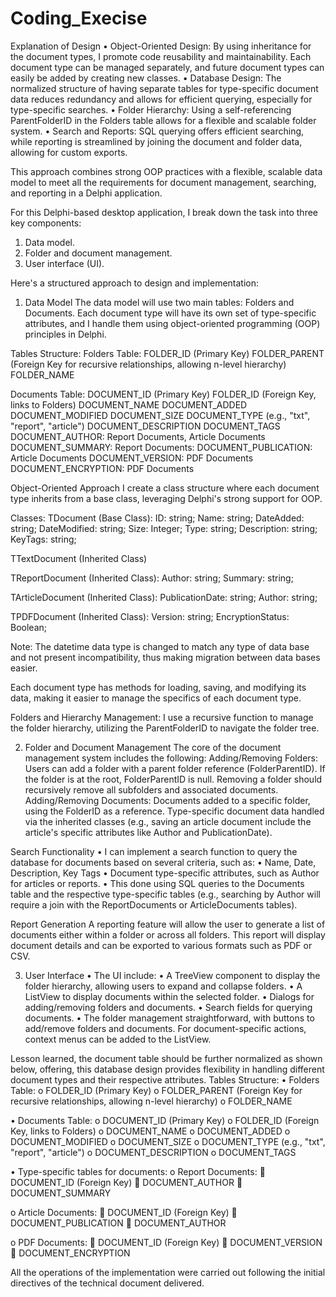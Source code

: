 # Coding_Execise
Explanation of Design
•	Object-Oriented Design: By using inheritance for the document types, I promote code reusability and maintainability. Each document type can be managed separately, and future document types can easily be added by creating new classes.
•	Database Design: The normalized structure of having separate tables for type-specific document data reduces redundancy and allows for efficient querying, especially for type-specific searches.
•	Folder Hierarchy: Using a self-referencing ParentFolderID in the Folders table allows for a flexible and scalable folder system.
•	Search and Reports: SQL querying offers efficient searching, while reporting is streamlined by joining the document and folder data, allowing for custom exports.

This approach combines strong OOP practices with a flexible, scalable data model to meet all the requirements for document management, searching, and reporting in a Delphi application.

For this Delphi-based desktop application, I break down the task into three key components: 
1.	Data model.
2.	Folder and document management.
3.	User interface (UI). 

Here's a structured approach to design and implementation:

 1. Data Model
The data model will use two main tables: Folders and Documents. Each document type will have its own set of type-specific attributes, and I handle them using object-oriented programming (OOP) principles in Delphi.

Tables Structure:
Folders Table:
FOLDER_ID (Primary Key)
FOLDER_PARENT (Foreign Key for recursive relationships, allowing n-level hierarchy)
FOLDER_NAME

Documents Table:
DOCUMENT_ID (Primary Key)
FOLDER_ID (Foreign Key, links to Folders)
DOCUMENT_NAME
DOCUMENT_ADDED
DOCUMENT_MODIFIED
DOCUMENT_SIZE
DOCUMENT_TYPE (e.g., "txt", "report", "article")
DOCUMENT_DESCRIPTION
DOCUMENT_TAGS
DOCUMENT_AUTHOR: Report Documents, Article Documents
DOCUMENT_SUMMARY: Report Documents:
DOCUMENT_PUBLICATION: Article Documents
DOCUMENT_VERSION: PDF Documents
DOCUMENT_ENCRYPTION: PDF Documents

Object-Oriented Approach
I create a class structure where each document type inherits from a base class, leveraging Delphi's strong support for OOP.

Classes:
TDocument (Base Class):
ID: string;
Name: string;
DateAdded: string;
DateModified: string;
Size: Integer;
Type: string;
Description: string;
KeyTags: string;
  
TTextDocument (Inherited Class)

TReportDocument (Inherited Class):
Author: string;
Summary: string;
  
TArticleDocument (Inherited Class):
PublicationDate: string;
Author: string;
  
TPDFDocument (Inherited Class):
Version: string;
EncryptionStatus: Boolean;

Note: The datetime data type is changed to match any type of data base and not present incompatibility, thus making migration between data bases easier.

Each document type has methods for loading, saving, and modifying its data, making it easier to manage the specifics of each document type.

Folders and Hierarchy Management:
I use a recursive function to manage the folder hierarchy, utilizing the ParentFolderID to navigate the folder tree.

2. Folder and Document Management
The core of the document management system includes the following:
Adding/Removing Folders:
Users can add a folder with a parent folder reference (FolderParentID). 
If the folder is at the root, FolderParentID is null.
Removing a folder should recursively remove all subfolders and associated documents.
Adding/Removing Documents:
Documents added to a specific folder, using the FolderID as a reference.
Type-specific document data handled via the inherited classes (e.g., saving an article document include the article's specific attributes like Author and PublicationDate).

Search Functionality
•	I can implement a search function to query the database for documents based on several criteria, such as:
•	Name, Date, Description, Key Tags
•	Document type-specific attributes, such as Author for articles or reports.
•	This done using SQL queries to the Documents table and the respective type-specific tables (e.g., searching by Author will require a join with the ReportDocuments or ArticleDocuments tables).

Report Generation
A reporting feature will allow the user to generate a list of documents either within a folder or across all folders. This report will display document details and can be exported to various formats such as PDF or CSV.

 3. User Interface
•	The UI include:
•	A TreeView component to display the folder hierarchy, allowing users to expand and collapse folders.
•	A ListView to display documents within the selected folder.
•	Dialogs for adding/removing folders and documents.
•	Search fields for querying documents.
•	The folder management straightforward, with buttons to add/remove folders and documents. For document-specific actions, context menus can be added to the ListView.


Lesson learned, the document table should be further normalized as shown below, offering, this database design provides flexibility in handling different document types and their respective attributes.
Tables Structure:
•	Folders Table:
o	FOLDER_ID (Primary Key)
o	FOLDER_PARENT (Foreign Key for recursive relationships, allowing n-level hierarchy)
o	FOLDER_NAME

•	Documents Table:
o	DOCUMENT_ID (Primary Key)
o	FOLDER_ID (Foreign Key, links to Folders)
o	DOCUMENT_NAME
o	DOCUMENT_ADDED
o	DOCUMENT_MODIFIED
o	DOCUMENT_SIZE 
o	DOCUMENT_TYPE (e.g., "txt", "report", "article")
o	DOCUMENT_DESCRIPTION
o	DOCUMENT_TAGS

•	Type-specific tables for documents:
o	Report Documents:
	DOCUMENT_ID (Foreign Key)
	DOCUMENT_AUTHOR
	DOCUMENT_SUMMARY

o	Article Documents:
	DOCUMENT_ID (Foreign Key)
	DOCUMENT_PUBLICATION
	DOCUMENT_AUTHOR

o	PDF Documents:
	DOCUMENT_ID (Foreign Key)
	DOCUMENT_VERSION
	DOCUMENT_ENCRYPTION

All the operations of the implementation were carried out following the initial directives of the technical document delivered.
